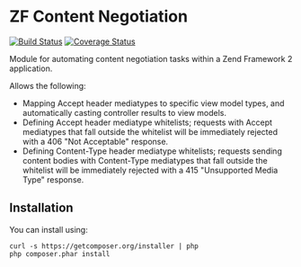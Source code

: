 ZF Content Negotiation
======================

[![Build Status](https://travis-ci.org/zfcampus/zf-content-negotiation.png?branch=master)](https://travis-ci.org/zfcampus/zf-content-negotiation)
[![Coverage Status](https://coveralls.io/repos/zfcampus/zf-content-negotation/badge.png?branch=master)](https://coveralls.io/r/zfcampus/zf-content-negotation)

Module for automating content negotiation tasks within a Zend Framework 2
application.

Allows the following:

- Mapping Accept header mediatypes to specific view model types, and
  automatically casting controller results to view models.
- Defining Accept header mediatype whitelists; requests with Accept mediatypes
  that fall outside the whitelist will be immediately rejected with a 406 "Not
  Acceptable" response.
- Defining Content-Type header mediatype whitelists; requests sending content
  bodies with Content-Type mediatypes that fall outside the whitelist will be
  immediately rejected with a 415 "Unsupported Media Type" response.


Installation
------------

You can install using:

```
curl -s https://getcomposer.org/installer | php
php composer.phar install
```
